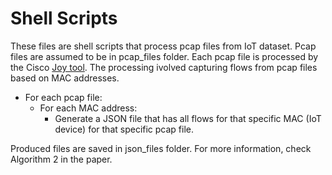 # Shell Scripts

These files are shell scripts that process pcap files from IoT dataset. Pcap files are assumed to be in pcap_files folder. Each pcap file is processed by the Cisco [Joy tool](https://github.com/cisco/joy). The processing ivolved capturing flows from pcap files based on MAC addresses.

- For each pcap file:
  - For each MAC address:
    - Generate a JSON file that has all flows for that specific MAC (IoT device) for that specific pcap file.

Produced files are saved in json_files folder. For more information, check Algorithm 2 in the paper.
